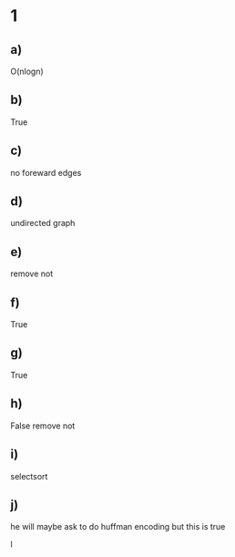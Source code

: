 # 1


## a)
O(nlogn)

## b)
True

## c)
no foreward edges

## d) 
undirected graph

## e)
remove not

## f)
True

## g)
True

## h)
False remove not

## i)
selectsort

## j)
he will maybe ask to do huffman encoding
but this is true

l